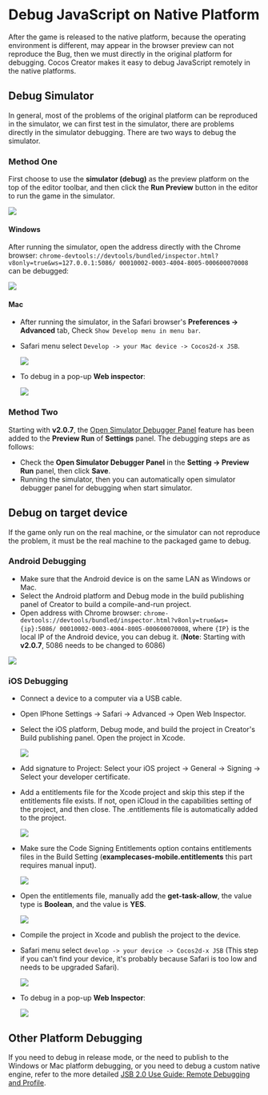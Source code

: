 # Debug JavaScript on Native Platform

After the game is released to the native platform, because the operating environment is different, may appear in the browser preview can not reproduce the Bug, then we must directly in the original platform for debugging. Cocos Creator makes it easy to debug JavaScript remotely in the native platforms.

## Debug Simulator

In general, most of the problems of the original platform can be reproduced in the simulator, we can first test in the simulator, there are problems directly in the simulator debugging. There are two ways to debug the simulator.

### Method One

First choose to use the **simulator (debug)** as the preview platform on the top of the editor toolbar, and then click the **Run Preview** button in the editor to run the game in the simulator.

![](debug-jsb/simulator-run.png)

#### Windows

After running the simulator, open the address directly with the Chrome browser: `chrome-devtools://devtools/bundled/inspector.html?v8only=true&ws=127.0.0.1:5086/ 00010002-0003-4004-8005-000600070008` can be debugged:

![](debug-jsb/v8-win32-debug.png)

#### Mac

- After running the simulator, in the Safari browser's **Preferences -> Advanced** tab, Check `Show Develop menu in menu bar`.
- Safari menu select `Develop -> your Mac device -> Cocos2d-x JSB`.

  ![](debug-jsb/jsc-mac-debug.png)

- To debug in a pop-up **Web inspector**:

  ![](debug-jsb/jsc-mac-breakpoint.png)

### Method Two

Starting with **v2.0.7**, the [Open Simulator Debugger Panel](../getting-started/basics/editor-panels/preferences.md#preview-run) feature has been added to the **Preview Run** of **Settings** panel. The debugging steps are as follows:

  - Check the **Open Simulator Debugger Panel** in the **Setting -> Preview Run** panel, then click **Save**.
  - Running the simulator, then you can automatically open simulator debugger panel for debugging when start simulator.

## Debug on target device

If the game only run on the real machine, or the simulator can not reproduce the problem, it must be the real machine to the packaged game to debug.

### Android Debugging

- Make sure that the Android device is on the same LAN as Windows or Mac.
- Select the Android platform and Debug mode in the build publishing panel of Creator to build a compile-and-run project.
- Open address with Chrome browser: `chrome-devtools://devtools/bundled/inspector.html?v8only=true&ws={ip}:5086/ 00010002-0003-4004-8005-000600070008`, where `{IP}` is the local IP of the Android device, you can debug it. (**Note**: Starting with **v2.0.7**, 5086 needs to be changed to 6086)

![](debug-jsb/v8-android-debug.png)

### iOS Debugging

- Connect a device to a computer via a USB cable.

- Open IPhone Settings -> Safari -> Advanced -> Open Web Inspector.

- Select the iOS platform, Debug mode, and build the project in Creator's Build publishing panel. Open the project in Xcode.

  ![](debug-jsb/package.png)

- Add signature to Project: Select your iOS project -> General -> Signing -> Select your developer certificate.

- Add a entitlements file for the Xcode project and skip this step if the entitlements file exists. If not, open iCloud in the capabilities setting of the project, and then close. The .entitlements file is automatically added to the project.

  ![](debug-jsb/jsc-entitlements.png)

- Make sure the Code Signing Entitlements option contains entitlements files in the Build Setting (**examplecases-mobile.entitlements** this part requires manual input).

  ![](debug-jsb/jsc-entitlements-check.png)

- Open the entitlements file, manually add the **get-task-allow**, the value type is **Boolean**, and the value is **YES**.

  ![](debug-jsb/jsc-security-key.png)

- Compile the project in Xcode and publish the project to the device.

- Safari menu select `develop -> your device -> Cocos2d-x JSB` (This step if you can't find your device, it's probably because Safari is too low and needs to be upgraded Safari).

  ![](debug-jsb/jsc-ios-debug.png)

- To debug in a pop-up **Web Inspector**:

  ![](debug-jsb/jsc-ios-breakpoint.png)

## Other Platform Debugging

If you need to debug in release mode, or the need to publish to the Windows or Mac platform debugging, or you need to debug a custom native engine, refer to the more detailed [JSB 2.0 Use Guide: Remote Debugging and Profile](../advanced-topics/JSB2.0-learning.md#remote-debugging-and-profile).
